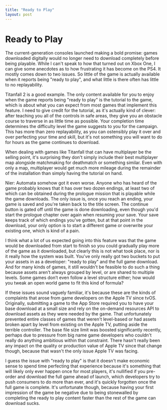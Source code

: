 ```yaml
---
title: "Ready to Play"
layout: post
---
```


# Ready to Play

The current-generation consoles launched making a bold promise: games downloaded digitally would no longer need to download completely before being playable. While I can't speak to how that turned out on Xbox One, I can give some anecdotes as to how frustrating it has become on the PS4. It mostly comes down to two issues. So little of the game is actually available when it reports being "ready to play", and what little is there often has little to no replayability.

Titanfall 2 is a good example. The only content available for you to enjoy when the game reports being "ready to play" is the tutorial to the game, which is about what you can expect from most games that implement this feature. I need to give credit for the tutorial, as it's actually kind of clever: after teaching you all of the controls in safe areas, they give you an obstacle course to traverse in as little time as possible. Your completion time determines the difficulty level the game suggests to you for the campaign. This has more than zero replayability, as you can ostensibly play it over and over perfecting your time and skill, but it's not something you will want to do for hours as the game continues to download.

When dealing with games like Titanfall that can have multiplayer be the selling point, it's surprising they don't simply include their best multiplayer map alongside matchmaking for deathmatch or something similar. Even with only a map, multiplayer would get much more mileage during the remainder of the installation than simply having the tutorial on hand.

Nier: Automata somehow got it even worse. Anyone who has heard of the game probably knows that it has over two dozen endings, at least two of which can be obtained during the prologue mission that is playable  while the game downloads. The only issue is, once you reach an ending, your game is saved and you're taken back to the title screen. The continue button is gated off until the game is done downloading, even though you'd start the prologue chapter over again when resuming your save. Your save keeps track of which endings you've gotten, but at that point in the download, your only option is to start a different game or overwrite your existing one, which is kind of a pain.

I think what a lot of us expected going into this feature was that the game would be downloaded from start to finish so you could gradually play more of the game as it downloaded, but clearly this is not what took place, nor is it really how the system was built. You've only really got two buckets to put your assets in as a developer: "ready to play" and the full game download.  And for many kinds of games, it still wouldn't be feasible to do such a thing because assets aren't always grouped by level, or are shared to multiple levels. Some games don’t even follow a level structure either; how would you tweak an open world game to fit this kind of formula?

If these issues sound vaguely familiar, it's because these are the kinds of complaints that arose from game developers on the Apple TV since tvOS. Originally, submitting a game to the App Store required you to have your base download at a small size and rely on the on-demand resources API to download assets as they were needed by the game. That unfortunately prevented entire classes of games that weren't level-based or had assets broken apart by level from existing on the Apple TV, putting aside the terrible controller. The base file size limit was boosted significantly recently, perhaps due to pressure from big name game developers who couldn't really do anything ambitious within that constraint. There hasn't really been any impact on the quality or production value of Apple TV since that change though, because that wasn't the only issue Apple TV was facing.

I guess the issue with "ready to play" is that it doesn't make economic sense to spend time perfecting that experience because it's something that will likely only ever happen once for most players, it's nullified if you pre-order and download the full game ahead of launch, which developers try to push consumers to do more than ever, and it's quickly forgotten once the full game is complete. It's unfortunate though, because having your first impression of the game be negative due to being stonewalled by completing the ready to play content faster than the rest of the game can download sucks.

